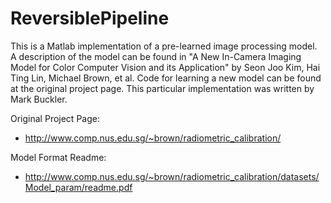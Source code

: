 # ReversiblePipeline

This is a Matlab implementation of a pre-learned image 
processing model. A description of the model can be found in
"A New In-Camera Imaging Model for Color Computer Vision 
and its Application" by Seon Joo Kim, Hai Ting Lin, 
Michael Brown, et al. Code for learning a new model can 
be found at the original project page. This particular 
implementation was written by Mark Buckler.

Original Project Page:
* http://www.comp.nus.edu.sg/~brown/radiometric_calibration/

Model Format Readme:
* http://www.comp.nus.edu.sg/~brown/radiometric_calibration/datasets/Model_param/readme.pdf

